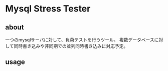 # Mysql Stress Tester

## about
一つのmysqlサーバに対して、負荷テストを行うツール。
複数データベースに対して同時書き込みや非同期での並列同時書き込みに対応予定。

## usage
